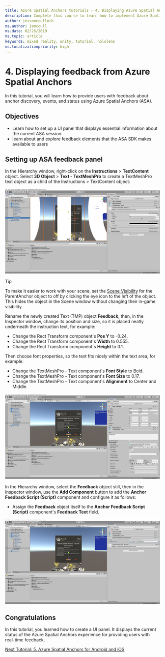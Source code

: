 ```yaml
---
title: Azure Spatial Anchors tutorials - 4. Displaying Azure Spatial Anchors feedback
description: Complete this course to learn how to implement Azure Spatial Anchors within a mixed reality application.
author: jessemcculloch
ms.author: jemccull
ms.date: 02/26/2019
ms.topic: article
keywords: mixed reality, unity, tutorial, hololens
ms.localizationpriority: high
---
```


# 4. Displaying feedback from Azure Spatial Anchors

In this tutorial, you will learn how to provide users with feedback about anchor discovery, events, and status using Azure Spatial Anchors (ASA).

## Objectives

* Learn how to set up a UI panel that displays essential information about the current ASA session
* learn about and explore feedback elements that the ASA SDK makes available to users

## Setting up ASA feedback panel

In the Hierarchy window, right-click on the **Instructions** > **TextContent** object. Select **3D Object** > **Text - TextMeshPro** to create a TextMeshPro text object as a child of the Instructions > TextContent object:

![mr-learning-asa](images/mr-learning-asa/asa-04-section1-step1-1.png)

> [!TIP]
> To make it easier to work with your scene, set the  <a href="https://docs.unity3d.com/Manual/SceneVisibility.html" target="_blank">Scene Visibility</a> for the ParentAnchor object to off by clicking the eye icon to the left of the object. This hides the object in the Scene window without changing their in-game visibility.

Rename the newly created Text (TMP) object **Feedback**, then, in the Inspector window, change its position and size, so it is placed neatly underneath the instruction text, for example:

* Change the Rect Transform component's **Pos Y** to -0.24.
* Change the Rect Transform component's **Width** to 0.555.
* Change the Rect Transform component's **Height** to 0.1.

Then choose font properties, so the text fits nicely within the text area, for example:

* Change the TextMeshPro - Text component's **Font Style** to Bold.
* Change the TextMeshPro - Text component's **Font Size** to 0.17.
* Change the TextMeshPro - Text component's **Alignment** to Center and Middle.

![mr-learning-asa](images/mr-learning-asa/asa-04-section1-step1-2.png)

In the Hierarchy window, select the **Feedback** object still, then in the Inspector window, use the **Add Component** button to add the **Anchor Feedback Script (Script)** component and configure it as follows:

* Assign the **Feedback** object itself to the **Anchor Feedback Script (Script)** component's **Feedback Text** field.

![mr-learning-asa](images/mr-learning-asa/asa-04-section1-step1-3.png)

## Congratulations

In this tutorial, you learned how to create a UI panel. It displays the current status of the Azure Spatial Anchors experience for providing users with real-time feedback.

[Next Tutorial: 5. Azure Spatial Anchors for Android and iOS](mr-learning-asa-05.md)
